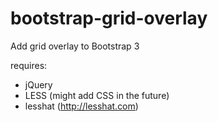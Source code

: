 bootstrap-grid-overlay
======================

Add grid overlay to Bootstrap 3

requires:
* jQuery
* LESS (might add CSS in the future)
* lesshat (http://lesshat.com)
